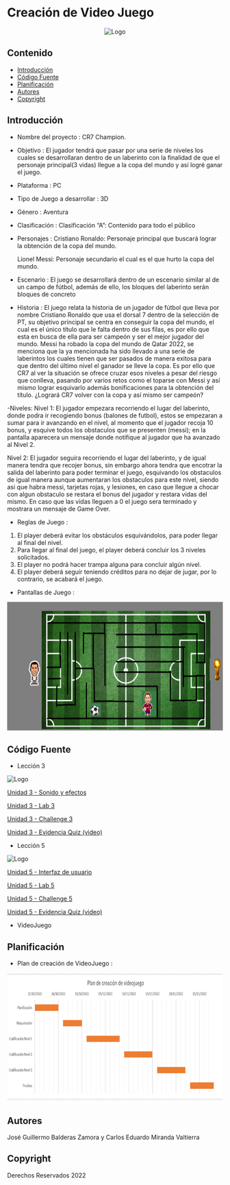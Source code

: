 # Creación de Video Juego
<p align="center">
    <img src="https://cdn.mos.cms.futurecdn.net/DEn34uMquzsacN6PRH8epF.jpg" alt="Logo" width=1200 height=300>


## Contenido

- [Introducción](#introducción)
- [Código Fuente](#código-fuente)
- [Planificación](#planificación)
- [Autores](#autores)
- [Copyright](#copyright)


## Introducción

- Nombre del proyecto : CR7 Champion.

- Objetivo : El jugador tendrá que pasar por una serie de niveles los cuales se desarrollaran dentro de un laberinto con la finalidad de que el personaje principal(3 vidas) llegue a la copa del mundo y así logré ganar el juego.

- Plataforma : PC
- Tipo de Juego a desarrollar : 3D
- Género : Aventura
- Clasificación : Clasificación “A”: Contenido para todo el público
- Personajes : Cristiano Ronaldo: Personaje principal que buscará lograr la obtención de la copa del mundo.

  Lionel Messi: Personaje secundario el cual es el que hurto la copa del mundo.

- Escenario : El juego se desarrollará dentro de un escenario similar al de un campo de fútbol, además de ello, los bloques del laberinto serán bloques de concreto 

- Historia : El juego relata la historia de un jugador de fútbol que lleva por nombre Cristiano Ronaldo que usa el dorsal 7 dentro de la selección de PT, su objetivo principal se centra en conseguir la copa del mundo, el cual es el único título que le falta dentro de sus filas, es por ello que esta en busca de ella para ser campeón y ser el mejor jugador del mundo. Messi ha robado la copa del mundo de Qatar 2022, se menciona que la ya mencionada ha sido llevado a una serie de laberintos los cuales tienen que ser pasados de manera exitosa para que dentro del último nivel el ganador se lleve la copa. Es por ello que CR7 al ver la situación se ofrece cruzar esos niveles a pesar del riesgo que conlleva, pasando por varios retos como el toparse con Messi y así mismo lograr esquivarlo además bonificaciones para la obtención del título. ¿Logrará CR7 volver con la copa y así mismo ser campeón?

-Niveles:
Nivel 1: El jugador empezara recorriendo el lugar del laberinto, donde podra ir recogiendo bonus (balones de futbol), estos se empezaran a sumar para ir avanzando en el nivel, al momento que el jugador recoja 10 bonus, y esquive todos los obstaculos que se presenten (messi); en la pantalla aparecera un mensaje donde notifique al jugador que ha avanzado al Nivel 2.

Nivel 2: El jugador seguira recorriendo el lugar del laberinto, y de igual manera tendra que recojer bonus, sin embargo ahora tendra que encotrar la salida del laberinto para poder terminar el juego, esquivando los obstaculos de igual manera aunque aumentaran los obstaculos para este nivel, siendo asi que habra messi, tarjetas rojas, y lesiones, en caso que llegue a chocar con algun obstaculo se restara el bonus del jugador y restara vidas del mismo. En caso que las vidas lleguen a 0  el juego sera  terminado y mostrara un mensaje de Game Over.

- Reglas de Juego : 
1.	 El player deberá evitar los obstáculos esquivándolos, para poder llegar al final del nivel.
2.	Para llegar al final del juego, el player deberá concluir los 3 niveles solicitados.
3.	El player no podrá hacer trampa alguna para concluir algún nivel.
4.	El player deberá seguir teniendo créditos para no dejar de jugar, por lo contrario, se acabará el juego.


- Pantallas de Juego :
 <img src="campo.png" alt="Logo" width=1200 height=300>




## Código Fuente

<!-- * Lección 1
  * > Tutorial
  * > Laboratorio
  * > Desafío
  * > Prueba
* Lección 2
  * > Tutorial
  * > Laboratorio
  * > Desafío
  * > Prueba -->
* Lección 3
<p> <img src="https://connect-prd-cdn.unity.com/20190606/learn/images/998f1459-9767-49af-a033-b1e52a38bc66_P31080pBanner__1_.png.2000x0x1.webp" alt="Logo" width=1200 height=300></p>


[Unidad 3 - Sonido y efectos](https://github.com/Creacion-de-Videojuegos-GDGS2101/units-games/tree/master/Unidad%203/Leccion-3)


[Unidad 3 - Lab 3](https://github.com/Creacion-de-Videojuegos-GDGS2101/units-games/tree/master/Unidad%203/Lab-3)


[Unidad 3 - Challenge 3](https://github.com/Creacion-de-Videojuegos-GDGS2101/units-games/tree/master/Unidad%203/challenge%20-3)

[Unidad 3 - Evidencia Quiz (video)](https://github.com/Creacion-de-Videojuegos-GDGS2101/units-games/blob/master/Unidad%203/evidencia%20quiz%20unit%203.mkv)

* Lección 5
<p> <img src="https://connect-prd-cdn.unity.com/20190606/learn/images/08de1b60-efa5-4f1d-8e33-50979f62e589_p51080pBanner__1_.png.1400x0x1.webp" alt="Logo" width=1200 height=300></p>

[Unidad 5 - Interfaz de usuario](https://github.com/Creacion-de-Videojuegos-GDGS2101/units-games/tree/master/Unidad%205/Leccion5)


[Unidad 5 - Lab 5](https://github.com/Creacion-de-Videojuegos-GDGS2101/units-games/tree/master/Unidad%205/Laboratorio5)


[Unidad 5 - Challenge 5](https://github.com/Creacion-de-Videojuegos-GDGS2101/units-games/tree/master/Unidad%205/Desafio5)

[Unidad 5 - Evidencia Quiz (video)](https://github.com/Creacion-de-Videojuegos-GDGS2101/units-games/blob/master/Unidad%205/evidenciia%20quiz%205.mkv)

* VideoJuego

## Planificación


- Plan de creación de VideoJuego :

 <img src="gantt.png" alt="Logo" width=1200 height=300>


## Autores
José Guillermo Balderas Zamora y Carlos Eduardo Miranda Valtierra

## Copyright
Derechos Reservados 2022 